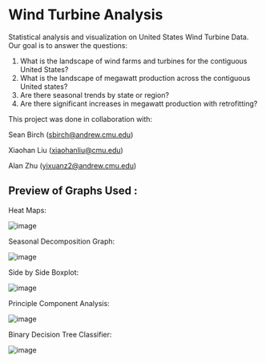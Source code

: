 # Wind Turbine Analysis

Statistical analysis and visualization on United States Wind Turbine Data. Our goal is to answer the questions:

1. What is the landscape of wind farms and turbines for the contiguous United States?
2. What is the landscape of megawatt production across the contiguous United states?
3. Are there seasonal trends by state or region?
4. Are there significant increases in megawatt production with retrofitting?

This project was done in collaboration with:

Sean Birch (sbirch@andrew.cmu.edu)

Xiaohan Liu (xiaohanliu@cmu.edu)

Alan Zhu (yixuanz2@andrew.cmu.edu)


## Preview of Graphs Used :

Heat Maps:

![image](https://user-images.githubusercontent.com/67389462/147395082-4772e905-3bcb-4ffd-ae53-c41f5d5b8696.png)

Seasonal Decomposition Graph:

![image](https://user-images.githubusercontent.com/67389462/147395091-4f265ce6-6a3d-4117-a707-b6c17f1b7432.png)

Side by Side Boxplot:

![image](https://user-images.githubusercontent.com/67389462/147395135-e1588bca-6490-4d32-bf0d-f749a802334c.png)

Principle Component Analysis:

![image](https://user-images.githubusercontent.com/67389462/147395115-8df461a3-5296-483d-8182-019dd41ee5a9.png)

Binary Decision Tree Classifier:

![image](https://user-images.githubusercontent.com/67389462/147395127-98388277-a02e-4289-8740-a3769b57a50d.png)


